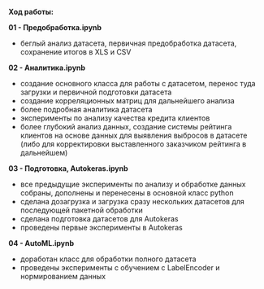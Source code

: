 **Ход работы:**

**01 - Предобработка.ipynb**
*    беглый анализ датасета, первичная предобработка датасета, сохранение итогов в XLS и CSV

**02 - Аналитика.ipynb**
*    создание основного класса для работы с датасетом, перенос туда загрузки и первичной подготовки датасета
*    создание корреляционных матриц для дальнейшего анализа
*    более подробная аналитика датасета
*    эксперименты по анализу качества кредита клиентов
*    более глубокий анализ данных, создание системы рейтинга клиентов на основе данных для выявления выбросов в датасете (либо для корректировки выставленного заказчиком рейтинга в дальнейшем)

**03 - Подготовка, Autokeras.ipynb**
*    все предыдущие эксперименты по анализу и обработке данных собраны, дополнены и перенесены в основной класс python
*    сделана дозагрузка и загрузка сразу нескольких датасетов для последующей пакетной обработки
*    сделана подготовка датасетов для Autokeras
*    проведены первые эксперименты в Autokeras

**04 - AutoML.ipynb**
*    доработан класс для обработки полного датасета
*    проведены эксперименты с обучением с LabelEncoder и нормированием данных
